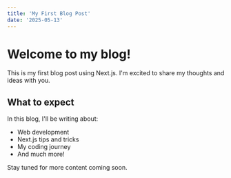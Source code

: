 ```yaml
---
title: 'My First Blog Post'
date: '2025-05-13'
---
```


# Welcome to my blog!

This is my first blog post using Next.js. I'm excited to share my thoughts and ideas with you.

## What to expect

In this blog, I'll be writing about:

- Web development
- Next.js tips and tricks
- My coding journey
- And much more!

Stay tuned for more content coming soon.
